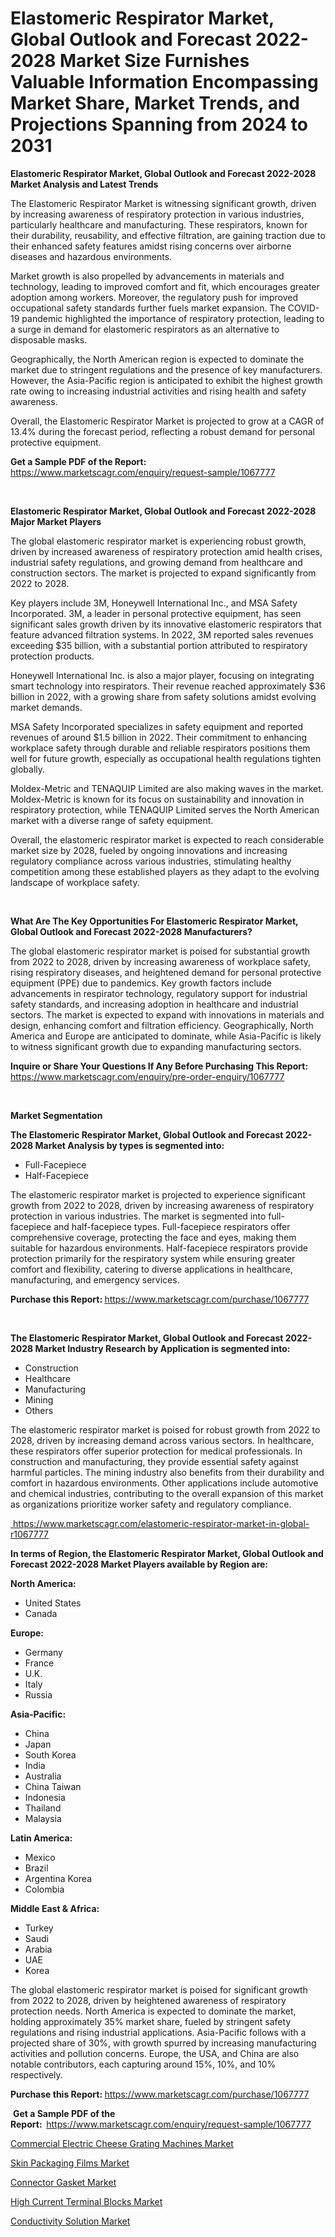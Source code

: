 <p><h1>Elastomeric Respirator Market, Global Outlook and Forecast 2022-2028 Market Size Furnishes Valuable Information Encompassing Market Share, Market Trends, and Projections Spanning from 2024 to 2031</h1></p><p><strong>Elastomeric Respirator Market, Global Outlook and Forecast 2022-2028 Market Analysis and Latest Trends</strong></p>
<p><p>The Elastomeric Respirator Market is witnessing significant growth, driven by increasing awareness of respiratory protection in various industries, particularly healthcare and manufacturing. These respirators, known for their durability, reusability, and effective filtration, are gaining traction due to their enhanced safety features amidst rising concerns over airborne diseases and hazardous environments.</p><p>Market growth is also propelled by advancements in materials and technology, leading to improved comfort and fit, which encourages greater adoption among workers. Moreover, the regulatory push for improved occupational safety standards further fuels market expansion. The COVID-19 pandemic highlighted the importance of respiratory protection, leading to a surge in demand for elastomeric respirators as an alternative to disposable masks.</p><p>Geographically, the North American region is expected to dominate the market due to stringent regulations and the presence of key manufacturers. However, the Asia-Pacific region is anticipated to exhibit the highest growth rate owing to increasing industrial activities and rising health and safety awareness.</p><p>Overall, the Elastomeric Respirator Market is projected to grow at a CAGR of 13.4% during the forecast period, reflecting a robust demand for personal protective equipment.</p></p>
<p><strong>Get a Sample PDF of the Report:&nbsp;</strong> <a href="https://www.marketscagr.com/enquiry/request-sample/1067777">https://www.marketscagr.com/enquiry/request-sample/1067777</a></p>
<p>&nbsp;</p>
<p><strong>Elastomeric Respirator Market, Global Outlook and Forecast 2022-2028 Major Market Players</strong></p>
<p><p>The global elastomeric respirator market is experiencing robust growth, driven by increased awareness of respiratory protection amid health crises, industrial safety regulations, and growing demand from healthcare and construction sectors. The market is projected to expand significantly from 2022 to 2028.</p><p>Key players include 3M, Honeywell International Inc., and MSA Safety Incorporated. 3M, a leader in personal protective equipment, has seen significant sales growth driven by its innovative elastomeric respirators that feature advanced filtration systems. In 2022, 3M reported sales revenues exceeding $35 billion, with a substantial portion attributed to respiratory protection products.</p><p>Honeywell International Inc. is also a major player, focusing on integrating smart technology into respirators. Their revenue reached approximately $36 billion in 2022, with a growing share from safety solutions amidst evolving market demands.</p><p>MSA Safety Incorporated specializes in safety equipment and reported revenues of around $1.5 billion in 2022. Their commitment to enhancing workplace safety through durable and reliable respirators positions them well for future growth, especially as occupational health regulations tighten globally.</p><p>Moldex-Metric and TENAQUIP Limited are also making waves in the market. Moldex-Metric is known for its focus on sustainability and innovation in respiratory protection, while TENAQUIP Limited serves the North American market with a diverse range of safety equipment.</p><p>Overall, the elastomeric respirator market is expected to reach considerable market size by 2028, fueled by ongoing innovations and increasing regulatory compliance across various industries, stimulating healthy competition among these established players as they adapt to the evolving landscape of workplace safety.</p></p>
<p>&nbsp;</p>
<p><strong>What Are The Key Opportunities For Elastomeric Respirator Market, Global Outlook and Forecast 2022-2028 Manufacturers?</strong></p>
<p><p>The global elastomeric respirator market is poised for substantial growth from 2022 to 2028, driven by increasing awareness of workplace safety, rising respiratory diseases, and heightened demand for personal protective equipment (PPE) due to pandemics. Key growth factors include advancements in respirator technology, regulatory support for industrial safety standards, and increasing adoption in healthcare and industrial sectors. The market is expected to expand with innovations in materials and design, enhancing comfort and filtration efficiency. Geographically, North America and Europe are anticipated to dominate, while Asia-Pacific is likely to witness significant growth due to expanding manufacturing sectors.</p></p>
<p><strong>Inquire or Share Your Questions If Any Before Purchasing This Report:</strong> <a href="https://www.marketscagr.com/enquiry/pre-order-enquiry/1067777">https://www.marketscagr.com/enquiry/pre-order-enquiry/1067777</a></p>
<p>&nbsp;</p>
<p><strong>Market Segmentation</strong></p>
<p><strong>The Elastomeric Respirator Market, Global Outlook and Forecast 2022-2028 Market Analysis by types is segmented into:</strong></p>
<p><ul><li>Full-Facepiece</li><li>Half-Facepiece</li></ul></p>
<p><p>The elastomeric respirator market is projected to experience significant growth from 2022 to 2028, driven by increasing awareness of respiratory protection in various industries. The market is segmented into full-facepiece and half-facepiece types. Full-facepiece respirators offer comprehensive coverage, protecting the face and eyes, making them suitable for hazardous environments. Half-facepiece respirators provide protection primarily for the respiratory system while ensuring greater comfort and flexibility, catering to diverse applications in healthcare, manufacturing, and emergency services.</p></p>
<p><strong>Purchase this Report:&nbsp;</strong><a href="https://www.marketscagr.com/purchase/1067777">https://www.marketscagr.com/purchase/1067777</a></p>
<p>&nbsp;</p>
<p><strong>The Elastomeric Respirator Market, Global Outlook and Forecast 2022-2028 Market Industry Research by Application is segmented into:</strong></p>
<p><ul><li>Construction</li><li>Healthcare</li><li>Manufacturing</li><li>Mining</li><li>Others</li></ul></p>
<p><p>The elastomeric respirator market is poised for robust growth from 2022 to 2028, driven by increasing demand across various sectors. In healthcare, these respirators offer superior protection for medical professionals. In construction and manufacturing, they provide essential safety against harmful particles. The mining industry also benefits from their durability and comfort in hazardous environments. Other applications include automotive and chemical industries, contributing to the overall expansion of this market as organizations prioritize worker safety and regulatory compliance.</p></p>
<p><a href="https://www.marketscagr.com/elastomeric-respirator-market-in-global-r1067777">&nbsp;https://www.marketscagr.com/elastomeric-respirator-market-in-global-r1067777</a></p>
<p><strong>In terms of Region, the Elastomeric Respirator Market, Global Outlook and Forecast 2022-2028 Market Players available by Region are:</strong></p>
<p>
    <p> <strong> North America: </strong>
        <ul>
            <li>United States</li>
            <li>Canada</li>
        </ul>
        </p> 
    <p> <strong> Europe: </strong>
        <ul>
            <li>Germany</li>
            <li>France</li>
            <li>U.K.</li>
            <li>Italy</li>
            <li>Russia</li>
        </ul>
        </p> 
    <p> <strong> Asia-Pacific: </strong>
        <ul>
            <li>China</li>
            <li>Japan</li>
            <li>South Korea</li>
            <li>India</li>
            <li>Australia</li>
            <li>China Taiwan</li>
            <li>Indonesia</li>
            <li>Thailand</li>
            <li>Malaysia</li>
        </ul>
        </p> 
    <p> <strong> Latin America: </strong>
        <ul>
            <li>Mexico</li>
            <li>Brazil</li>
            <li>Argentina Korea</li>
            <li>Colombia</li>
        </ul>
        </p> 
    <p> <strong> Middle East & Africa: </strong>
        <ul>
            <li>Turkey</li>
            <li>Saudi</li>
            <li>Arabia</li>
            <li>UAE</li>
            <li>Korea</li>
        </ul>
    </p>
    </p>
<p><p>The global elastomeric respirator market is poised for significant growth from 2022 to 2028, driven by heightened awareness of respiratory protection needs. North America is expected to dominate the market, holding approximately 35% market share, fueled by stringent safety regulations and rising industrial applications. Asia-Pacific follows with a projected share of 30%, with growth spurred by increasing manufacturing activities and pollution concerns. Europe, the USA, and China are also notable contributors, each capturing around 15%, 10%, and 10% respectively.</p></p>
<p><strong>Purchase this Report: </strong><a href="https://www.marketscagr.com/purchase/1067777">https://www.marketscagr.com/purchase/1067777</a></p>
<p>&nbsp;<strong>Get a Sample PDF of the Report:&nbsp;&nbsp;</strong><a href="https://www.marketscagr.com/enquiry/request-sample/1067777">https://www.marketscagr.com/enquiry/request-sample/1067777</a></p>
<p><strong></strong></p>
<p><p><a href="https://medium.com/@delaneyhayes2022/the-comprehensive-commercial-electric-cheese-grating-machines-market-research-report-is-essential-cc89bffda9b0">Commercial Electric Cheese Grating Machines Market</a></p><p><a href="https://www.linkedin.com/pulse/what-growth-opportunities-challenges-skin-packaging-films-market-brvgf?trackingId=rpysftaFRmapKl8B%2FqrnIA%3D%3D">Skin Packaging Films Market</a></p><p><a href="https://issuu.com/reportprime-2/docs/connector-gasket-market-size-2030.p_f9881947f22dbd">Connector Gasket Market</a></p><p><a href="https://www.linkedin.com/pulse/high-current-terminal-blocks-market-size-growth-trends-unaqe?trackingId=1n44be5jRhu5ZkwK3raOow%3D%3D">High Current Terminal Blocks Market</a></p><p><a href="https://issuu.com/reportprime-2/docs/conductivity-solution-market-size-2_ccde19d0f09ad1">Conductivity Solution Market</a></p></p>